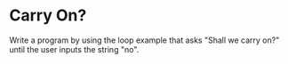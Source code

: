 
# Carry On?

Write a program by using the loop example that asks "Shall we carry on?" until the user inputs the string "no".
